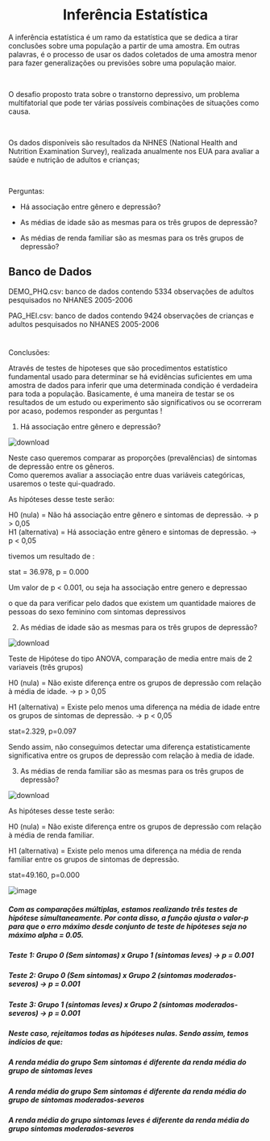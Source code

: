 <h1 align="center">Inferência Estatística</h1>



A inferência estatística é um ramo da estatística que se dedica a tirar conclusões sobre uma população a partir de uma amostra. Em outras palavras, é o processo de usar os dados coletados de uma amostra menor para fazer generalizações ou previsões sobre uma população maior.

<br>

O desafio proposto trata sobre o transtorno depressivo, um problema multifatorial que pode ter várias possíveis combinações de situações como causa.

<br>

Os dados disponíveis são resultados da NHNES (National Health and Nutrition Examination Survey), realizada anualmente nos EUA para avaliar a saúde e nutrição de adultos e crianças;

<br>

Perguntas:
    
- Há associação entre gênero e depressão?

- As médias de idade são as mesmas para os três grupos de depressão?

- As médias de renda familiar são as mesmas para os três grupos de depressão?

## Banco de Dados

DEMO_PHQ.csv: banco de dados contendo 5334 observações de adultos pesquisados no NHANES 2005-2006

PAG_HEI.csv: banco de dados contendo 9424 observações de crianças e adultos pesquisados no NHANES 2005-2006

#

Conclusões:

Através de testes de hipoteses que são procedimentos estatístico fundamental usado para determinar se há evidências suficientes em uma amostra de dados para inferir que uma determinada condição é verdadeira para toda a população. Basicamente, é uma maneira de testar se os resultados de um estudo ou experimento são significativos ou se ocorreram por acaso, podemos responder as perguntas !

1. Há associação entre gênero e depressão?


![download](https://github.com/Felintox/Tera_Desafio_Inferencia/assets/129033082/ec2d525f-8bc3-4e46-9c91-e22f45c1d551)

Neste caso queremos comparar as proporções (prevalências) de sintomas de depressão entre os gêneros.<br>Como queremos avaliar a associação entre duas variáveis categóricas, usaremos o teste qui-quadrado.

As hipóteses desse teste serão:

H0 (nula) = Não há associação entre gênero e sintomas de depressão. -> p > 0,05 <br>
H1 (alternativa) = Há associação entre gênero e sintomas de depressão. -> p < 0,05

tivemos um resultado de :

stat = 36.978, p = 0.000

Um valor de p < 0.001, ou seja ha associação entre genero e depressao

o que da para verificar pelo dados que existem um quantidade maiores de pessoas do sexo feminino com sintomas depressivos

2. As médias de idade são as mesmas para os três grupos de depressão?

![download](https://github.com/Felintox/Tera_Desafio_Inferencia/assets/129033082/be16e4af-2706-4988-baf2-598dfb57aefe)

Teste de Hipótese do tipo ANOVA, comparação de media entre mais de 2 variaveis (três grupos)

H0 (nula) = Não existe diferença entre os grupos de depressão com relação à média de idade. -> p > 0,05

H1 (alternativa) = Existe pelo menos uma diferença na média de idade entre os grupos de sintomas de depressão. -> p < 0,05

stat=2.329, p=0.097

Sendo assim, não conseguimos detectar uma diferença estatisticamente significativa entre os grupos de depressão com relação à media de idade.


3. As médias de renda familiar são as mesmas para os três grupos de depressão?

![download](https://github.com/Felintox/Tera_Desafio_Inferencia/assets/129033082/dce9a5e1-d2c4-48d0-86d2-5fcf3f0cc67d)

As hipóteses desse teste serão:

H0 (nula) = Não existe diferença entre os grupos de depressão com relação à média de renda familiar.

H1 (alternativa) = Existe pelo menos uma diferença na média de renda familiar entre os grupos de sintomas de depressão.

stat=49.160, p=0.000

![image](https://github.com/Felintox/Tera_Desafio_Inferencia/assets/129033082/c5b80359-15ee-48cd-95fc-e2d02bfa8db5)

##### Com as comparações múltiplas, estamos realizando três testes de hipótese simultaneamente. Por conta disso, a função ajusta o valor-p para que o erro máximo desde conjunto de teste de hipóteses seja no máximo alpha = 0.05.

##### Teste 1: Grupo 0 (Sem sintomas) x Grupo 1 (sintomas leves) -> p = 0.001

##### Teste 2: Grupo 0 (Sem sintomas) x Grupo 2 (sintomas moderados-severos) -> p = 0.001

##### Teste 3: Grupo 1 (sintomas leves) x Grupo 2 (sintomas moderados-severos) -> p = 0.001

##### Neste caso, rejeitamos todas as hipóteses nulas. Sendo assim, temos indícios de que:

##### A renda média do grupo Sem sintomas é diferente da renda média do grupo de sintomas leves
##### A renda média do grupo Sem sintomas é diferente da renda média do grupo de sintomas moderados-severos
##### A renda média do grupo sintomas leves é diferente da renda média do grupo sintomas moderados-severos
